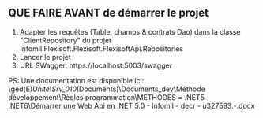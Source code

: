 ﻿QUE FAIRE AVANT de démarrer le projet
--------------------------------------------------------------------------------------------------------
1) Adapter les requêtes (Table, champs & contrats Dao) dans la classe "ClientRepository" du projet Infomil.Flexisoft.Flexisoft.FlexisoftApi.Repositories
2) Lancer le projet
3) URL SWagger: https://localhost:5003/swagger

PS: Une documentation est disponible ici: 
	\\ged\(E)_Unite\Srv_010_(Documents)\Documents_dev\Méthode développement\Règles programmation\METHODES = .NET5 .NET6\Démarrer une Web Api en .NET 5.0 - Infomil - decr - u327593.-.docx 
